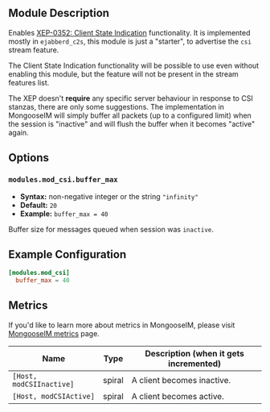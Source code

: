 ## Module Description
Enables [XEP-0352: Client State Indication](http://xmpp.org/extensions/xep-0352.html) functionality.
It is implemented mostly in `ejabberd_c2s`, this module is just a "starter", to advertise the `csi` stream feature.

The Client State Indication functionality will be possible to use even without enabling this module, but the feature will not be present in the stream features list.

The XEP doesn't **require** any specific server behaviour in response to CSI stanzas, there are only some suggestions.
The implementation in MongooseIM will simply buffer all packets (up to a configured limit) when the session is "inactive" and will flush the buffer when it becomes "active" again.

## Options

### `modules.mod_csi.buffer_max`
* **Syntax:** non-negative integer or the string `"infinity"`
* **Default:** `20`
* **Example:** `buffer_max = 40`

Buffer size for messages queued when session was `inactive`.

## Example Configuration

```toml
[modules.mod_csi]
  buffer_max = 40
```

## Metrics

If you'd like to learn more about metrics in MongooseIM, please visit [MongooseIM metrics](../operation-and-maintenance/MongooseIM-metrics.md) page.

| Name | Type | Description (when it gets incremented) |
| ---- | ---- | -------------------------------------- |
| `[Host, modCSIInactive]` | spiral | A client becomes inactive. |
| `[Host, modCSIActive]` | spiral | A client becomes active. |
